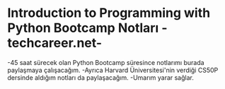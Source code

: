 # Introduction to Programming with Python Bootcamp Notları -techcareer.net-

-45 saat sürecek olan Python Bootcamp süresince notlarımı burada paylaşmaya çalışacağım.
-Ayrıca Harvard Üniversitesi'nin verdiği CS50P dersinde aldığım notları da paylaşacağım.
-Umarım yarar sağlar.
